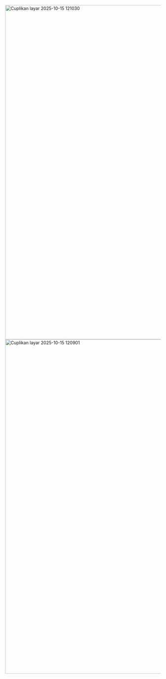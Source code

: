 <img width="1920" height="1080" alt="Cuplikan layar 2025-10-15 121030" src="https://github.com/user-attachments/assets/393f09b4-7750-4b4c-9c9d-e48eec3a1ed2" />
<img width="1920" height="1080" alt="Cuplikan layar 2025-10-15 120901" src="https://github.com/user-attachments/assets/f12882d8-ed3e-4b91-a2fe-fed60eb74886" />
